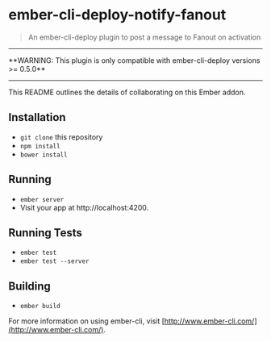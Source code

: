 # ember-cli-deploy-notify-fanout

> An ember-cli-deploy plugin to post a message to Fanout on activation

<hr/>
**WARNING: This plugin is only compatible with ember-cli-deploy versions >= 0.5.0**
<hr/>

This README outlines the details of collaborating on this Ember addon.

## Installation

* `git clone` this repository
* `npm install`
* `bower install`

## Running

* `ember server`
* Visit your app at http://localhost:4200.

## Running Tests

* `ember test`
* `ember test --server`

## Building

* `ember build`

For more information on using ember-cli, visit [http://www.ember-cli.com/](http://www.ember-cli.com/).
